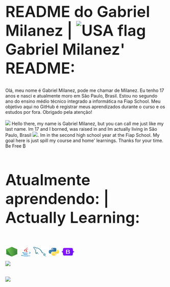 <h1 style="font-size: 3rem; font-family: 'Inter', sans-serif; font-weight: 600;">
  README do Gabriel Milanez | <img src="https://flagcdn.com/w40/us.png" width="24" alt="USA flag"> Gabriel Milanez' README:
</h1>

<p>
  Olá, meu nome é Gabriel Milanez, pode me chamar de Milanez. Eu tenho 17 anos e nasci e atualmente moro em São Paulo, Brasil. Estou no segundo ano do ensino médio técnico integrado a informática na Fiap School. Meu objetivo aqui no GitHub é registrar meus aprendizados durante o curso e os estudos por fora. Obrigado pela atenção! <br><br>
<img src="https://flagcdn.com/w40/us.png" width="20"> Hello there, my name is Gabriel Milanez, but you can call me just like my last name. Im 17 and I borned, was raised in and Im actually living in São Paulo, Brasil <img src="https://flagcdn.com/w40/br.png" width="20">. Im in the second high school year at the Fiap School. My goal here is just spill my course and home' learnings. Thanks for your time. Be Free ₿
</p>
<h4 style="font-size: 3rem; font-family: 'Inter', sans-serif; font-weight: 600;">
  Atualmente aprendendo: | Actually Learning:
</h4>

<div style="display">
  <img align="center" alt="gmilanezz-nodejs" height="30" width="40" src="https://raw.githubusercontent.com/devicons/devicon/master/icons/nodejs/nodejs-original.svg">
  <img align="center" alt="gmilanezz-java" height="30" width="40" src="https://raw.githubusercontent.com/devicons/devicon/master/icons/java/java-original.svg">
  <img align="center" alt="gmilanezz-sql" height="30" width="40" src="https://raw.githubusercontent.com/devicons/devicon/master/icons/mysql/mysql-original.svg">
  <img align="center" alt="gmilanezz-phyton" height="30" width="40" src="https://raw.githubusercontent.com/devicons/devicon/master/icons/python/python-original.svg">
  <img align="center" alt="gmilanezz-bootstrap" height="30" width="40" src="https://raw.githubusercontent.com/devicons/devicon/master/icons/bootstrap/bootstrap-original.svg">
</div>

<img height="180em"
    src="https://github-readme-stats.vercel.app/api/top-langs/?username=gmilanezz&layout=compact&langs_count=7&theme=default&bg_color=000000&bg_opacity=10%&title_color=FFF&text_color=FFF&icon_color=00ff00&hide_border=true&border_radius=7.5&margin-right=300px"
    style="margin-left: auto;"/>
</div>

##

<div> 
  <a href="https://www.linkedin.com/in/gabrielmilanez" target="_blank">
    <img src="https://img.shields.io/badge/-LinkedIn-%230077B5?style=for-the-badge&logo=linkedin&logoColor=white" target="_blank">
  </a>
